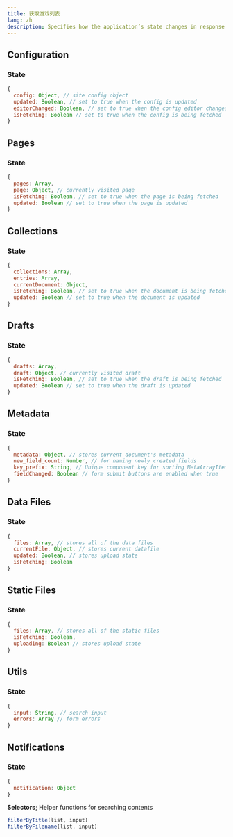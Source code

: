 ```yaml
---
title: 获取游戏列表
lang: zh
description: Specifies how the application’s state changes in response to action creators.
---
```


## Configuration

### State

```javascript
{
  config: Object, // site config object
  updated: Boolean, // set to true when the config is updated
  editorChanged: Boolean, // set to true when the config editor changes
  isFetching: Boolean // set to true when the config is being fetched
}
```

## Pages

### State

```javascript
{
  pages: Array,
  page: Object, // currently visited page
  isFetching: Boolean, // set to true when the page is being fetched
  updated: Boolean // set to true when the page is updated
}
```

## Collections

### State

```javascript
{
  collections: Array,
  entries: Array,
  currentDocument: Object,
  isFetching: Boolean, // set to true when the document is being fetched
  updated: Boolean // set to true when the document is updated
}
```

## Drafts

### State

```javascript
{
  drafts: Array,
  draft: Object, // currently visited draft
  isFetching: Boolean, // set to true when the draft is being fetched
  updated: Boolean // set to true when the draft is updated
}
```

## Metadata

### State

```javascript
{
  metadata: Object, // stores current document's metadata
  new_field_count: Number, // for naming newly created fields
  key_prefix: String, // Unique component key for sorting MetaArrayItem's properly
  fieldChanged: Boolean // form submit buttons are enabled when true
}
```

## Data Files

### State

```javascript
{
  files: Array, // stores all of the data files
  currentFile: Object, // stores current datafile
  updated: Boolean, // stores upload state
  isFetching: Boolean
}
```

## Static Files

### State

```javascript
{
  files: Array, // stores all of the static files
  isFetching: Boolean,
  uploading: Boolean // stores upload state
}
```

## Utils

### State

```javascript
{
  input: String, // search input
  errors: Array // form errors
}
```

## Notifications

### State

```javascript
{
  notification: Object
}
```

**Selectors**;
Helper functions for searching contents

```javascript
filterByTitle(list, input)
filterByFilename(list, input)
```
